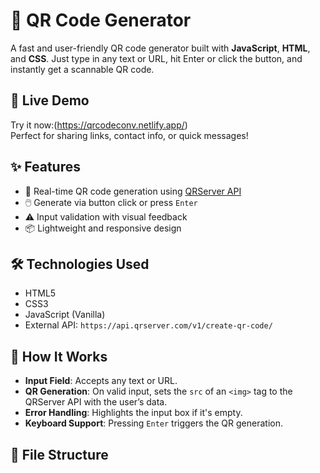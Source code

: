 # 📲 QR Code Generator

A fast and user-friendly QR code generator built with **JavaScript**, **HTML**, and **CSS**. Just type in any text or URL, hit Enter or click the button, and instantly get a scannable QR code.

## 🔗 Live Demo

Try it now:(https://qrcodeconv.netlify.app/)  
Perfect for sharing links, contact info, or quick messages!

## ✨ Features

- 🧠 Real-time QR code generation using [QRServer API](https://goqr.me/api/)
- 🖱️ Generate via button click or press `Enter`
- ⚠️ Input validation with visual feedback
- 📦 Lightweight and responsive design

## 🛠️ Technologies Used

- HTML5
- CSS3
- JavaScript (Vanilla)
- External API: `https://api.qrserver.com/v1/create-qr-code/`

## 🚀 How It Works

- **Input Field**: Accepts any text or URL.
- **QR Generation**: On valid input, sets the `src` of an `<img>` tag to the QRServer API with the user’s data.
- **Error Handling**: Highlights the input box if it's empty.
- **Keyboard Support**: Pressing `Enter` triggers the QR generation.

## 📁 File Structure
